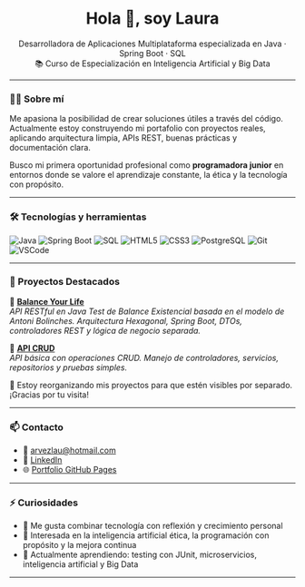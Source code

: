 <h1 align="center">Hola 👋, soy Laura</h1>

<p align="center">
  Desarrolladora de Aplicaciones Multiplataforma especializada en Java · Spring Boot · SQL  
  <br>📚 Curso de Especialización en Inteligencia Artificial y Big Data
</p>

---

### 👩‍💻 Sobre mí

Me apasiona la posibilidad de crear soluciones útiles a través del código.  
Actualmente estoy construyendo mi portafolio con proyectos reales, aplicando arquitectura limpia, APIs REST, buenas prácticas y documentación clara.

Busco mi primera oportunidad profesional como **programadora junior** en entornos donde se valore el aprendizaje constante, la ética y la tecnología con propósito.

---

### 🛠 Tecnologías y herramientas

![Java](https://img.shields.io/badge/Java-007396?style=flat-square&logo=java&logoColor=white)
![Spring Boot](https://img.shields.io/badge/Spring_Boot-6DB33F?style=flat-square&logo=spring-boot&logoColor=white)
![SQL](https://img.shields.io/badge/SQL-4479A1?style=flat-square&logo=mysql&logoColor=white)
![HTML5](https://img.shields.io/badge/HTML5-E34F26?style=flat-square&logo=html5&logoColor=white)
![CSS3](https://img.shields.io/badge/CSS3-1572B6?style=flat-square&logo=css3&logoColor=white)
![PostgreSQL](https://img.shields.io/badge/PostgreSQL-316192?style=flat-square&logo=postgresql&logoColor=white)
![Git](https://img.shields.io/badge/Git-F05032?style=flat-square&logo=git&logoColor=white)
![VSCode](https://img.shields.io/badge/VS%20Code-007ACC?style=flat-square&logo=visual-studio-code&logoColor=white)

---

### 🚀 Proyectos Destacados

🔹 [**Balance Your Life**](https://github.com/LauraArvez/Balance-Your-Life-WebApp)  
_API RESTful en Java Test de Balance Existencial basada en el modelo de Antoni Bolinches. 
Arquitectura Hexagonal, Spring Boot, DTOs, controladores REST y lógica de negocio separada._

🔹 [**API CRUD**](https://github.com/LauraArvez/portfolio/tree/main/apicrud)  
_API básica con operaciones CRUD. Manejo de controladores, servicios, repositorios y pruebas simples._

📌 Estoy reorganizando mis proyectos para que estén visibles por separado. ¡Gracias por tu visita!

---

### 📫 Contacto

- 📧 [arvezlau@hotmail.com](mailto:arvezlau@hotmail.com)  
- 💼 [LinkedIn](https://linkedin.com/in/lauraarvez)  
- 🌐 [Portfolio GitHub Pages](https://lauraarvez.github.io/)

---

### ⚡ Curiosidades

- 💬 Me gusta combinar tecnología con reflexión y crecimiento personal  
- 🧠 Interesada en la inteligencia artificial ética, la programación con propósito y la mejora continua  
- 🌱 Actualmente aprendiendo: testing con JUnit, microservicios, inteligencia artificial y Big Data

---

